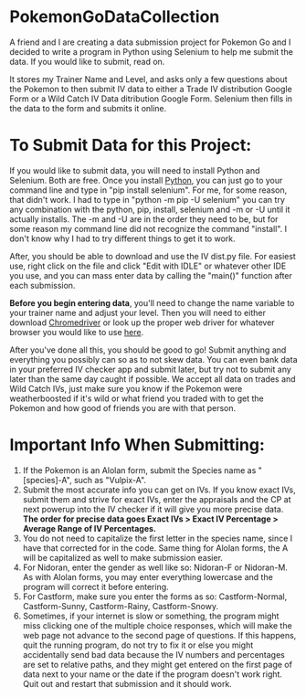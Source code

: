 # PokemonGoDataCollection
A friend and I are creating a data submission project for Pokemon Go and I decided to write a program in Python using Selenium to help me submit the data. If you would like to submit, read on.

It stores my Trainer Name and Level, and asks only a few questions about the Pokemon to then submit IV data to either a Trade IV distribution Google Form or a Wild Catch IV Data ditribution Google Form. Selenium then fills in the data to the form and submits it online.


<h1>To Submit Data for this Project:</h1>

If you would like to submit data, you will need to install Python and Selenium. Both are free. Once you install <a href="https://www.python.org/downloads/">Python</a>, you can just go to your command line and type in "pip install selenium". For me, for some reason, that didn't work. I had to type in "python -m pip -U selenium" you can try any combination with the python, pip, install, selenium and -m or -U until it actually installs. The -m and -U are in the order they need to be, but for some reason my command line did not recognize the command "install". I don't know why I had to try different things to get it to work. 

After, you should be able to download and use the IV dist.py file. For easiest use, right click on the file and click "Edit with IDLE" or whatever other IDE you use, and you can mass enter data by calling the "main()" function after each submission.

<strong>Before you begin entering data</strong>, you'll need to change the name variable to your trainer name and adjust your level. Then you will need to either download <a href="http://chromedriver.chromium.org/">Chromedriver</a>  or look up the proper web driver for whatever browser you would like to use <a href="https://www.seleniumhq.org/about/platforms.jsp#browsers">here</a>.

After you've done all this, you should be good to go! Submit anything and everything you possibly can so as to not skew data. You can even bank data in your preferred IV checker app and submit later, but try not to submit any later than the same day caught if possible. We accept all data on trades and Wild Catch IVs, just make sure you know if the Pokemon were weatherboosted if it's wild or what friend you traded with to get the Pokemon and how good of friends you are with that person.

<h1>Important Info When Submitting:</h1>

<ol>
  <li>If the Pokemon is an Alolan form, submit the Species name as "[species]-A", such as "Vulpix-A".</li>
  <li>Submit the most accurate info you can get on IVs. If you know exact IVs, submit them and strive for exact IVs, enter the appraisals and the CP at next powerup into the IV checker if it will give you more precise data. <strong>The order for precise data goes Exact IVs > Exact IV Percentage > Average Range of IV Percentages.</strong></li>
  <li>You do not need to capitalize the first letter in the species name, since I have that corrected for in the code. Same thing for Alolan forms, the A will be capitalized as well to make submission easier.</li>
  <li>For Nidoran, enter the gender as well like so: Nidoran-F or Nidoran-M. As with Alolan forms, you may enter everything lowercase and the program will correct it before entering.</li>
  <li>For Castform, make sure you enter the forms as so: Castform-Normal, Castform-Sunny, Castform-Rainy, Castform-Snowy.</li>
  <li>Sometimes, if your internet is slow or something, the program might miss clicking one of the multiple choice responses, which will make the web page not advance to the second page of questions. If this happens, quit the running program, do not try to fix it or else you might accidentally send bad data because the IV numbers and percentages are set to relative paths, and they might get entered on the first page of data next to your name or the date if the program doesn't work right. Quit out and restart that submission and it should work.</li>
</ol>
